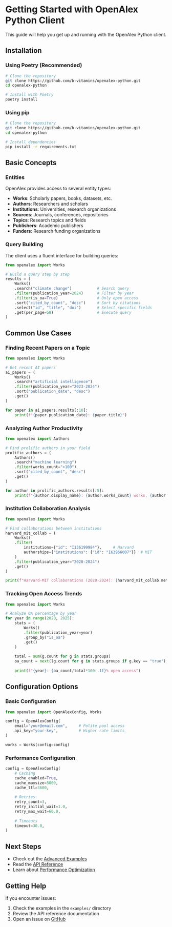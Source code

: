 # Getting Started with OpenAlex Python Client

This guide will help you get up and running with the OpenAlex Python client.

## Installation

### Using Poetry (Recommended)

```bash
# Clone the repository
git clone https://github.com/b-vitamins/openalex-python.git
cd openalex-python

# Install with Poetry
poetry install
```

### Using pip

```bash
# Clone the repository
git clone https://github.com/b-vitamins/openalex-python.git
cd openalex-python

# Install dependencies
pip install -r requirements.txt
```

## Basic Concepts

### Entities

OpenAlex provides access to several entity types:

- **Works**: Scholarly papers, books, datasets, etc.
- **Authors**: Researchers and scholars
- **Institutions**: Universities, research organizations
- **Sources**: Journals, conferences, repositories
- **Topics**: Research topics and fields
- **Publishers**: Academic publishers
- **Funders**: Research funding organizations

### Query Building

The client uses a fluent interface for building queries:

```python
from openalex import Works

# Build a query step by step
results = (
    Works()
    .search("climate change")           # Search query
    .filter(publication_year=2024)      # Filter by year
    .filter(is_oa=True)                 # Only open access
    .sort("cited_by_count", "desc")     # Sort by citations
    .select("id", "title", "doi")       # Select specific fields
    .get(per_page=50)                   # Execute query
)
```

## Common Use Cases

### Finding Recent Papers on a Topic

```python
from openalex import Works

# Get recent AI papers
ai_papers = (
    Works()
    .search("artificial intelligence")
    .filter(publication_year="2023-2024")
    .sort("publication_date", "desc")
    .get()
)

for paper in ai_papers.results[:10]:
    print(f"{paper.publication_date}: {paper.title}")
```

### Analyzing Author Productivity

```python
from openalex import Authors

# Find prolific authors in your field
prolific_authors = (
    Authors()
    .search("machine learning")
    .filter(works_count=">100")
    .sort("cited_by_count", "desc")
    .get()
)

for author in prolific_authors.results[:5]:
    print(f"{author.display_name}: {author.works_count} works, {author.cited_by_count} citations")
```

### Institution Collaboration Analysis

```python
from openalex import Works

# Find collaborations between institutions
harvard_mit_collab = (
    Works()
    .filter(
        institutions={"id": "I136199984"},     # Harvard
        authorships={"institutions": {"id": "I63966007"}}  # MIT
    )
    .filter(publication_year="2020-2024")
    .get()
)

print(f"Harvard-MIT collaborations (2020-2024): {harvard_mit_collab.meta.count}")
```

### Tracking Open Access Trends

```python
from openalex import Works

# Analyze OA percentage by year
for year in range(2020, 2025):
    stats = (
        Works()
        .filter(publication_year=year)
        .group_by("is_oa")
        .get()
    )
    
    total = sum(g.count for g in stats.groups)
    oa_count = next((g.count for g in stats.groups if g.key == "true"), 0)
    
    print(f"{year}: {oa_count/total*100:.1f}% open access")
```

## Configuration Options

### Basic Configuration

```python
from openalex import OpenAlexConfig, Works

config = OpenAlexConfig(
    email="your@email.com",     # Polite pool access
    api_key="your-key",         # Higher rate limits
)

works = Works(config=config)
```

### Performance Configuration

```python
config = OpenAlexConfig(
    # Caching
    cache_enabled=True,
    cache_maxsize=5000,
    cache_ttl=3600,
    
    # Retries
    retry_count=3,
    retry_initial_wait=1.0,
    retry_max_wait=60.0,
    
    # Timeouts
    timeout=30.0,
)
```

## Next Steps

 - Check out the [Advanced Examples](../examples/advanced.py)
- Read the [API Reference](api-reference.md)
- Learn about [Performance Optimization](performance-guide.md)

## Getting Help

If you encounter issues:

1. Check the examples in the `examples/` directory
2. Review the API reference documentation
3. Open an issue on [GitHub](https://github.com/b-vitamins/openalex-python/issues)
